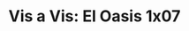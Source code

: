 ---
layout: episodios
title: "Vis a Vis: El Oasis 1x07"
url_serie_padre: 'vis-a-vis-el-oasis/temporada-1'
category: 'series'
capitulo: 'yes'
anio: '2020'
prev: 'capitulo-6'
proximo: ''
sandbox: allow-same-origin allow-forms
idioma: 'Castellano'
calidad: 'Full HD'
fuente: 'cueva'
reproductores_otros: ["https://gdriveplayer.me/embed2.php?link=A6nkgl2mJm82v6TRo%252B4PWwYhNru%252Bt14vuobqsaemFyD6ERDaQrs66a5D8ip7uuVphWSyMkqkx90%252FPsghqr0PWA%252BZvm17AskbDsPhm0sbAjCXsN%252Flv2rJmmEd3Tmu6XAFG8opUM90PoXlpRdhoQn8c71i%252FLgQ149oLNn6YbfUqNolS7sNgPWIQJTJ%252FE9ZAOcnJK7a1SYId00kgCTeqafkN5","Castellano","https://mstream.press/p5ezd08ckeb9","Castellano"]
reproductores_fembed: ["https://feurl.com/v/jg8l5bddg83183d","Castellano"]
clasificacion: '+10'
tags:
- Drama
---